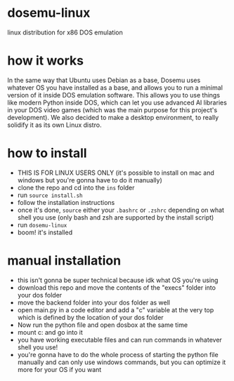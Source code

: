 # dosemu-linux
linux distribution for x86 DOS emulation
# how it works
In the same way that Ubuntu uses Debian as a base, Dosemu uses whatever OS you have installed as a base, and allows you to run a minimal version of it inside DOS emulation software. This allows you to use things like modern Python inside DOS, which can let you use advanced AI libraries in your DOS video games (which was the main purpose for this project's development). We also decided to make a desktop environment, to really solidify it as its own Linux distro.
# how to install
- THIS IS FOR LINUX USERS ONLY (it's possible to install on mac and windows but you're gonna have to do it manually)
- clone the repo and cd into the ```ins``` folder
- run ```source install.sh```
- follow the installation instructions
- once it's done, ```source``` either your ```.bashrc``` or ```.zshrc``` depending on what shell you use (only bash and zsh are supported by the install script)
- run ```dosemu-linux```
- boom! it's installed
# manual installation
- this isn't gonna be super technical because idk what OS you're using
- download this repo and move the contents of the "execs" folder into your dos folder
- move the backend folder into your dos folder as well
- open main.py in a code editor and add a "c" variable at the very top which is defined by the location of your dos folder
- Now run the python file and open dosbox at the same time
- mount c: and go into it
- you have working executable files and can run commands in whatever shell you use!
- you're gonna have to do the whole process of starting the python file manually and can only use windows commands, but you can optimize it more for your OS if you want
